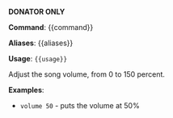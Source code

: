 **DONATOR ONLY**

**Command**: {{command}}

**Aliases**: {{aliases}}

**Usage**: `{{usage}}`


Adjust the song volume, from 0 to 150 percent.


**Examples**:

* `volume 50` - puts the volume at 50%